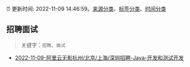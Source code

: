 :alarm_clock: 更新时间: 2022-11-09 14:46:59。[来源分类](../README.md)、[标签分类](../TAGS.md)、[时间分类](../TIMELINE.md)

## 招聘面试


> 关键字：`招聘`、`面试`



- [2022-11-09-阿里云无影杭州/北京/上海/深圳招聘-Java-开发和测试开发](https://www.v2ex.com/t/893945) 